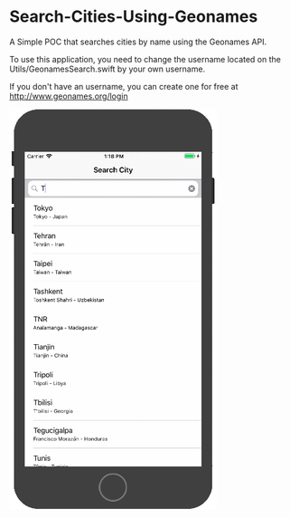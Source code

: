 # Search-Cities-Using-Geonames

A Simple POC that searches cities by name using the Geonames API.

To use this application, you need to change the username located on the Utils/GeonamesSearch.swift by your own username. 

If you don't have an username, you can create one for free at http://www.geonames.org/login

  

![ScreenShot](https://github.com/maylcf/Search-Cities-Using-Geonames/blob/master/app.gif)




